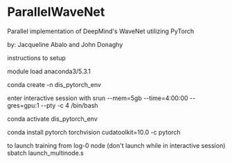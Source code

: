 # ParallelWaveNet

Parallel implementation of DeepMind's WaveNet utilizing PyTorch

by: Jacqueline Abalo and John Donaghy

instructions to setup

module load anaconda3/5.3.1

conda create -n dis_pytorch_env

enter interactive session with
srun --mem=5gb --time=4:00:00 --gres=gpu:1 --pty -c 4 /bin/bash

conda activate dis_pytorch_env

conda install pytorch torchvision cudatoolkit=10.0 -c pytorch

to launch training from log-0 node (don't launch while in interactive session)
sbatch launch_multinode.s
